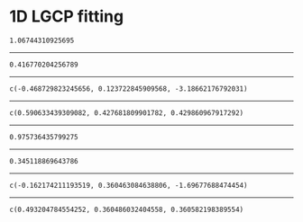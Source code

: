 # 1D LGCP fitting

    1.06744310925695

---

    0.416770204256789

---

    c(-0.468729823245656, 0.123722845909568, -3.18662176792031)

---

    c(0.590633439309082, 0.427681809901782, 0.429860967917292)

---

    0.975736435799275

---

    0.345118869643786

---

    c(-0.162174211193519, 0.360463084638806, -1.69677688474454)

---

    c(0.493204784554252, 0.360486032404558, 0.360582198389554)


